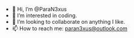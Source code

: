 - 👋 Hi, I’m @ParaN3xus
- 👀 I’m interested in coding.
- 💞️ I’m looking to collaborate on anything I like.
- 📫 How to reach me: paran3xus@outlook.com

<!---
ParaN3xus/ParaN3xus is a ✨ special ✨ repository because its `README.md` (this file) appears on your GitHub profile.
You can click the Preview link to take a look at your changes.
--->
